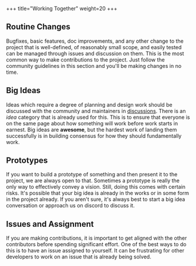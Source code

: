 +++
title="Working Together"
weight=20
+++

## Routine Changes

Bugfixes, basic features, doc improvements, and any other change to the project that is 
well-defined, of reasonably small scope, and easily tested can be managed through issues and 
discussion on them. This is the most common way to make contributions to the project. Just 
follow the community guidelines in this section and you'll be making changes in no time.

## Big Ideas

Ideas which require a degree of planning and design work should be discussed with the community 
and maintainers in [discussions](https://nosqlbench.io/discussions). There is an *idea* category 
that is already used for this. This is to ensure that everyone is on the same page about how 
something will work before work starts in earnest. Big ideas are **awesome**, but the hardest 
work of landing them successfully is in building consensus for how they should fundamentally work.

## Prototypes

If you want to build a prototype of something and then present it to the project, we are always 
open to that. Sometimes a prototype is really the only way to effectively convey a vision. Still,
doing this comes with certain risks. It's possible that your big idea is already in the works or 
in some form in the project already. If you aren't sure, it's always best to start a big idea 
conversation or approach us on discord to discuss it.

## Issues and Assignment

If you are making contributions, it is important to get aligned with the other contributors 
before spending significant effort. One of the best ways to do this is to have an issue assigned 
to yourself. It can be frustrating for other developers to work on an issue that is already 
being solved.


